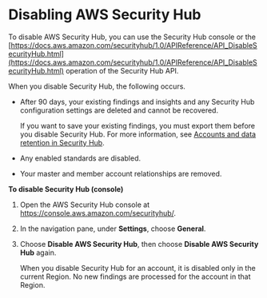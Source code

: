 # Disabling AWS Security Hub<a name="securityhub-disable"></a>

To disable AWS Security Hub, you can use the Security Hub console or the [https://docs.aws.amazon.com/securityhub/1.0/APIReference/API_DisableSecurityHub.html](https://docs.aws.amazon.com/securityhub/1.0/APIReference/API_DisableSecurityHub.html) operation of the Security Hub API\.

When you disable Security Hub, the following occurs\.
+ After 90 days, your existing findings and insights and any Security Hub configuration settings are deleted and cannot be recovered\.

  If you want to save your existing findings, you must export them before you disable Security Hub\. For more information, see [Accounts and data retention in Security Hub](securityhub-accounts.md#securityhub-data-retention)\.
+ Any enabled standards are disabled\.
+ Your master and member account relationships are removed\.

**To disable Security Hub \(console\)**

1. Open the AWS Security Hub console at [https://console\.aws\.amazon\.com/securityhub/](https://console.aws.amazon.com/securityhub/)\.

1. In the navigation pane, under **Settings**, choose **General**\.

1. Choose **Disable AWS Security Hub**, then choose **Disable AWS Security Hub** again\.

   When you disable Security Hub for an account, it is disabled only in the current Region\. No new findings are processed for the account in that Region\.